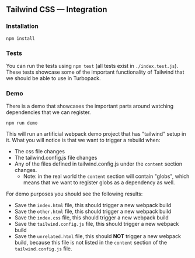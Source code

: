## Tailwind CSS — Integration

### Installation

```
npm install
```

### Tests

You can run the tests using `npm test` (all tests exist in `./index.test.js`).
These tests showcase some of the important functionality of Tailwind that we should be able to use
in Turbopack.

### Demo

There is a demo that showcases the important parts around watching dependencies that we can
register.

```
npm run demo
```

This will run an artificial webpack demo project that has "tailwind" setup in it.
What you will notice is that we want to trigger a rebuild when:

- The css file changes
- The tailwind.config.js file changes
- Any of the files defined in tailwind.config.js under the `content` section changes.
  - Note: in the real world the `content` section will contain "globs", which means that we want to register globs as a dependency as well.

For demo purposes you should see the following results:
- Save the `index.html` file, this should trigger a new webpack build
- Save the `other.html` file, this should trigger a new webpack build
- Save the `index.css` file, this should trigger a new webpack build
- Save the `tailwind.config.js` file, this should trigger a new webpack build
- Save the `unrelated.html` file, this should **NOT** trigger a new webpack build, because this file is not listed in the `content` section of the `tailwind.config.js` file. 



